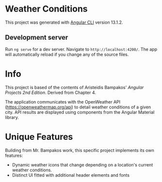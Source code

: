 # Weather Conditions

This project was generated with [Angular CLI](https://github.com/angular/angular-cli) version 13.1.2.

## Development server

Run `ng serve` for a dev server. Navigate to `http://localhost:4200/`. The app will automatically reload if you change any of the source files.

# Info

This project is based of the contents of Aristeidis Bampakos' <i>Angular Projects 2nd Edition</i>. Derived from Chapter 4. 

The application communicates with the OpenWeather API (https://openweathermap.org/api) to detail weather conditions of a given city. API results are displayed using components from the Angular Material library.

# Unique Features

Building from Mr. Bampakos work, this specific project implements its own features:
- Dynamic weather icons that change depending on a location's current weather conditions.
- Distinct UI fitted with additional header elements and fonts
